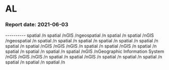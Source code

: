 # AL
### Report date: 2021-06-03 
----------   spatial /n spatial /nGIS /ngeospatial /n spatial /n spatial /nGIS /ngeospatial /n spatial /n spatial /n spatial /n spatial /n spatial /n spatial /n spatial /n spatial /nGIS /nGIS /nGIS /n spatial /n spatial /nGIS /n spatial /n spatial /n spatial /n spatial /n spatial /nGIS /nGeographic Information System /nGIS /nGIS /nGIS /n spatial /n spatial /nGIS /n spatial /n spatial /n spatial /n spatial /n spatial /n spatial /n